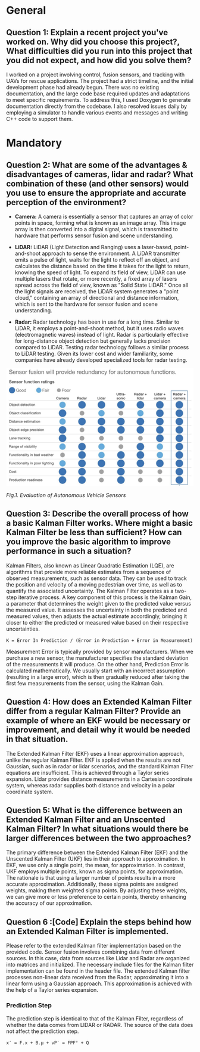 # General
## Question 1: Explain a recent project you've worked on. Why did you choose this project?, What difficulties did you run into this project that you did not expect, and how did you solve them?

I worked on a project involving control, fusion sensors, and tracking with UAVs for rescue applications. The project had a strict timeline, and the initial development phase had already begun. There was no existing documentation, and the large code base required updates and adaptations to meet specific requirements. To address this, I used Doxygen to generate documentation directly from the codebase. I also resolved issues daily by employing a simulator to handle various events and messages and writing C++ code to support them.

# Mandatory
## Question 2: What are some of the advantages & disadvantages of cameras, lidar and radar? What combination of these (and other sensors) would you use to ensure the appropriate and accurate perception of the environment?

* **Camera:** A camera is essentially a sensor that captures an array of color points in space, forming what is known as an image array. This image array is then converted into a digital signal, which is transmitted to hardware that performs sensor fusion and scene understanding.

* **LiDAR:** LiDAR (Light Detection and Ranging) uses a laser-based, point-and-shoot approach to sense the environment. A LiDAR transmitter emits a pulse of light, waits for the light to reflect off an object, and calculates the distance based on the time it takes for the light to return, knowing the speed of light. To expand its field of view, LiDAR can use multiple lasers that rotate, or more recently, a fixed array of lasers spread across the field of view, known as "Solid State LiDAR." Once all the light signals are received, the LiDAR system generates a "point cloud," containing an array of directional and distance information, which is sent to the hardware for sensor fusion and scene understanding.

* **Radar:** Radar technology has been in use for a long time. Similar to LiDAR, it employs a point-and-shoot method, but it uses radio waves (electromagnetic waves) instead of light. Radar is particularly effective for long-distance object detection but generally lacks precision compared to LiDAR. Testing radar technology follows a similar process to LiDAR testing. Given its lower cost and wider familiarity, some companies have already developed specialized tools for radar testing.

![](https://github.com/1Px-Vision/Vision-Based-Off-Road-Hazard-Detection-for-Freespace-Navigation/blob/main/Autonomous-Systems-Interview-Practice-Project/Sensor_Fusion_Table.jpg)

*Fig.1. Evaluation of Autonomous Vehicle Sensors*

## Question 3: Describe the overall process of how a basic Kalman Filter works. Where might a basic Kalman Filter be less than sufficient? How can you improve the basic algorithm to improve performance in such a situation?

Kalman Filters, also known as Linear Quadratic Estimation (LQE), are algorithms that provide more reliable estimates from a sequence of observed measurements, such as sensor data. They can be used to track the position and velocity of a moving pedestrian over time, as well as to quantify the associated uncertainty. The Kalman Filter operates as a two-step iterative process. A key component of this process is the Kalman Gain, a parameter that determines the weight given to the predicted value versus the measured value. It assesses the uncertainty in both the predicted and measured values, then adjusts the actual estimate accordingly, bringing it closer to either the predicted or measured value based on their respective uncertainties.

````
K = Error In Prediction / (Error in Prediction + Error in Measurement)
````

Measurement Error is typically provided by sensor manufacturers. When we purchase a new sensor, the manufacturer specifies the standard deviation of the measurements it will produce. On the other hand, Prediction Error is calculated mathematically. We usually start with an incorrect assumption (resulting in a large error), which is then gradually reduced after taking the first few measurements from the sensor, using the Kalman Gain.

## Question 4: How does an Extended Kalman Filter differ from a regular Kalman Filter? Provide an example of where an EKF would be necessary or improvement, and detail why it would be needed in that situation.

The Extended Kalman Filter (EKF) uses a linear approximation approach, unlike the regular Kalman Filter. EKF is applied when the results are not Gaussian, such as in radar or lidar scenarios, and the standard Kalman Filter equations are insufficient. This is achieved through a Taylor series expansion. Lidar provides distance measurements in a Cartesian coordinate system, whereas radar supplies both distance and velocity in a polar coordinate system.

## Question 5: What is the difference between an Extended Kalman Filter and an Unscented Kalman Filter? In what situations would there be larger differences between the two approaches?

The primary difference between the Extended Kalman Filter (EKF) and the Unscented Kalman Filter (UKF) lies in their approach to approximation. In EKF, we use only a single point, the mean, for approximation. In contrast, UKF employs multiple points, known as sigma points, for approximation. The rationale is that using a larger number of points results in a more accurate approximation. Additionally, these sigma points are assigned weights, making them weighted sigma points. By adjusting these weights, we can give more or less preference to certain points, thereby enhancing the accuracy of our approximation.

## Question 6 :[Code] Explain the steps behind how an Extended Kalman Filter is implemented.

Please refer to the extended Kalman filter implementation based on the provided code. Sensor fusion involves combining data from different sources. In this case, data from sources like Lidar and Radar are organized into matrices and initialized. The necessary include files for the Kalman filter implementation can be found in the header file. The extended Kalman filter processes non-linear data received from the Radar, approximating it into a linear form using a Gaussian approach. This approximation is achieved with the help of a Taylor series expansion.

### Prediction Step
The prediction step is identical to that of the Kalman Filter, regardless of whether the data comes from LIDAR or RADAR. The source of the data does not affect the prediction step.

````
x′ = F.x + B.μ + νP′ = FPFᵀ + Q
````
